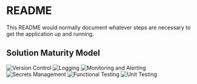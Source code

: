 # README

This README would normally document whatever steps are necessary to get the
application up and running.

## Solution Maturity Model
![Version Control](https://img.shields.io/badge/Version%20Control-3-yellow?style=plastic)
![Logging](https://img.shields.io/badge/Logging-2-orange?style=plastic)
![Monitoring and Alerting](https://img.shields.io/badge/Monitoring%20and%20Alerting-1-red?style=plastic)
![Secrets Management](https://img.shields.io/badge/Secrets%20Management-3-yellow?style=plastic)
![Functional Testing](https://img.shields.io/badge/Functional%20Testing-1-red?style=plastic)
![Unit Testing](https://img.shields.io/badge/Unit%20Testing-2-orange?style=plastic)
